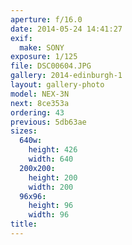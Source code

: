 ```yaml
---
aperture: f/16.0
date: 2014-05-24 14:41:27
exif:
  make: SONY
exposure: 1/125
file: DSC00604.JPG
gallery: 2014-edinburgh-1
layout: gallery-photo
model: NEX-3N
next: 8ce353a
ordering: 43
previous: 5db63ae
sizes:
  640w:
    height: 426
    width: 640
  200x200:
    height: 200
    width: 200
  96x96:
    height: 96
    width: 96
title: 
---
```

